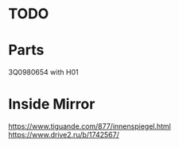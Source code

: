 # TODO

# Parts
3Q0980654 with H01


# Inside Mirror
https://www.tiguande.com/877/innenspiegel.html
https://www.drive2.ru/b/1742567/